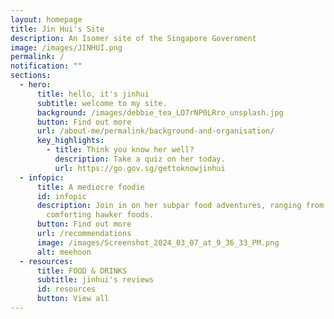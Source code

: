 ```yaml
---
layout: homepage
title: Jin Hui's Site
description: An Isomer site of the Singapore Government
image: /images/JINHUI.png
permalink: /
notification: ""
sections:
  - hero:
      title: hello, it's jinhui
      subtitle: welcome to my site.
      background: /images/debbie_tea_LO7rNP0LRro_unsplash.jpg
      button: Find out more
      url: /about-me/permalink/background-and-organisation/
      key_highlights:
        - title: Think you know her well?
          description: Take a quiz on her today.
          url: https://go.gov.sg/gettoknowjinhui
  - infopic:
      title: A mediocre foodie
      id: infopic
      description: Join in on her subpar food adventures, ranging from cafe to
        comforting hawker foods.
      button: Find out more
      url: /recommendations
      image: /images/Screenshot_2024_03_07_at_9_36_33_PM.png
      alt: meehoon
  - resources:
      title: FOOD & DRINKS
      subtitle: jinhui's reviews
      id: resources
      button: View all
---
```

